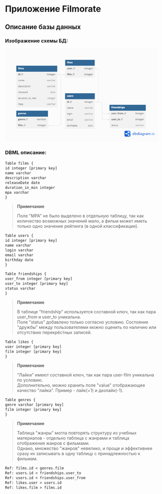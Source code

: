 # Приложение Filmorate

## Описание базы данных

### Изображение схемы БД:
![Изображение схемы](img/dbml_diagram_1.png)

### DBML описание:
```
Table films {
id integer [primary key]
name varchar
description varchar
releaseDate date
duration_in_min integer
mpa varchar
}
```
> **Примечание**
> 
> Поле "MPA" не было выделено в отдельную таблицу,
> так как количество возможных значений мало, а фильм
> может иметь только одно значение рейтинга
> (в одной классификации).
```
Table users {
id integer [primary key]
name varchar
login varchar
email varchar
birthday date
}
```
```
Table friendships {
user_from integer [primary key]
user_to integer [primary key]
status varchar
}
```
> **Примечание**
> 
> В таблице "friendship" используется составной ключ,
> так как пара user_from и user_to уникальна.<br>
> Поле "status" добавлено только согласно условию.
> Состояние "дружбы" между пользователями можно оценить
> по наличию или отсутствию перекрёстных записей.
```
Table likes {
user integer [primary key]
film integer [primary key]
}
```
> **Примечание**
> 
> "Лайки" имеют составной ключ, так как пара user-film
> уникальна по условию. <br>Дополнительно, можно хранить поле
> "value" отображающее качество "лайка". Пример - лайк(+1)
> и дизлайк(-1).
```
Table genres {
genre varchar [primary key]
film integer [primary key]
}
```
> **Примечание**
> 
> Таблица "жанры" могла повторять структуру из учебных
> материалов - отдельно таблица с жанрами и таблица
> отображения жанров с фильмами.<br>
> Однако, множество "жанров" невелико, и проще и эффективнее
> сразу их записывать в одну таблицу с принадлежностью к фильмам.
```
Ref: films.id < genres.film
Ref: users.id < friendships.user_to
Ref: users.id < friendships.user_from
Ref: likes.user > users.id
Ref: likes.film > films.id
```
